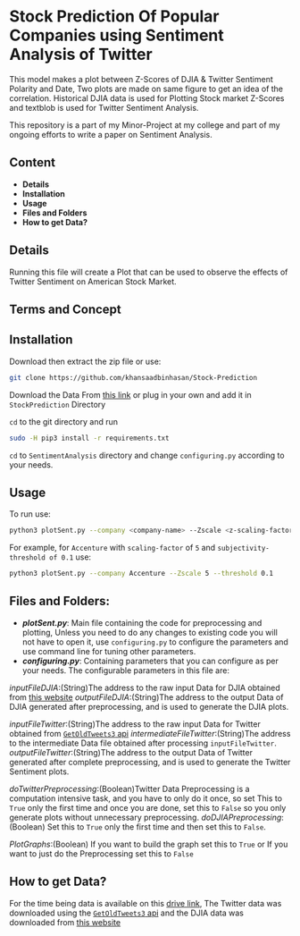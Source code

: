 # Stock Prediction Of Popular Companies using Sentiment Analysis of Twitter
This model makes a plot between Z-Scores of DJIA & Twitter Sentiment Polarity and Date, Two plots are made on same figure to get an idea of the correlation. Historical DJIA data is used for Plotting Stock market Z-Scores and textblob is used for Twitter Sentiment Analysis. 

This repository is a part of my Minor-Project at my college and part of my ongoing efforts to write a paper on Sentiment Analysis.

## Content
* __Details__
* __Installation__
* __Usage__
* __Files and Folders__
* __How to get Data?__

## Details

Running this file will create a Plot that can be used to observe the effects of Twitter Sentiment on American Stock Market.

## Terms and Concept


## Installation
Download then extract the zip file or use:
```bash
git clone https://github.com/khansaadbinhasan/Stock-Prediction
```                              
Download the Data From [this link](https://drive.google.com/open?id=1rrER_AEOgz7aHrqBxafxkZIgEHMfgdrP) or plug in your own and add it in `StockPrediction` Directory

`cd` to the git directory and run 
```bash
sudo -H pip3 install -r requirements.txt
```

`cd` to `SentimentAnalysis` directory and change `configuring.py` according to your needs.


## Usage
To run use: 
```bash
python3 plotSent.py --company <company-name> --Zscale <z-scaling-factor> --threshold <subjectivity-threshold>
```

For example, for `Accenture` with `scaling-factor` of `5` and `subjectivity-threshold of 0.1` use:

```bash
python3 plotSent.py --company Accenture --Zscale 5 --threshold 0.1
```

## Files and Folders:
* __*plotSent.py*__: Main file containing the code for preprocessing and plotting, Unless you need to do any changes to existing code you will not have to open it, use `configuring.py` to configure the parameters and use command line for tuning other parameters.
* __*configuring.py*__: Containing parameters that you can configure as per your needs. The configurable parameters in this file are:

*inputFileDJIA*:(String)The address to the raw input Data for DJIA obtained from [this website](https://finance.yahoo.com/quote/%5EDJI/history?p=%5EDJI)
*outputFileDJIA*:(String)The address to the output Data of DJIA generated after preprocessing, and is used to generate the DJIA plots.

*inputFileTwitter*:(String)The address to the raw input Data for Twitter obtained from [`GetOldTweets3` api](https://github.com/Mottl/GetOldTweets3)
*intermediateFileTwitter*:(String)The address to the intermediate Data file obtained after processing `inputFileTwitter`.
*outputFileTwitter*:(String)The address to the output Data of Twitter generated after complete preprocessing, and is used to generate the Twitter Sentiment plots.

*doTwitterPreprocessing*:(Boolean)Twitter Data Preprocessing is a computation intensive task, and you have to only do it once, so set This to `True` only the first time and once you are done, set this to `False` so you only generate plots without unnecessary preprocessing.
*doDJIAPreprocessing*:(Boolean) Set this to `True` only the first time and then set this to `False`.	

*PlotGraphs*:(Boolean) If you want to build the graph set this to `True` or If you want to just do the Preprocessing set this to `False`  

## How to get Data?
For the time being data is available on this [drive link](https://drive.google.com/open?id=1rrER_AEOgz7aHrqBxafxkZIgEHMfgdrP), The Twitter data was downloaded using the [`GetOldTweets3` api](https://github.com/Mottl/GetOldTweets3) and the DJIA data was downloaded from [this website](https://finance.yahoo.com/quote/%5EDJI/history?p=%5EDJI)
